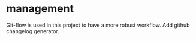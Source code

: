 # management

Git-flow is used in this project to have a more robust workflow.
Add github changelog generator.
